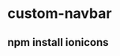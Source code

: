# custom-navbar

## npm install ionicons
## <script type="module" src="https://unpkg.com/ionicons@7.1.0/dist/ionicons/ionicons.esm.js"></script>
## <script nomodule src="https://unpkg.com/ionicons@7.1.0/dist/ionicons/ionicons.js"></script>
